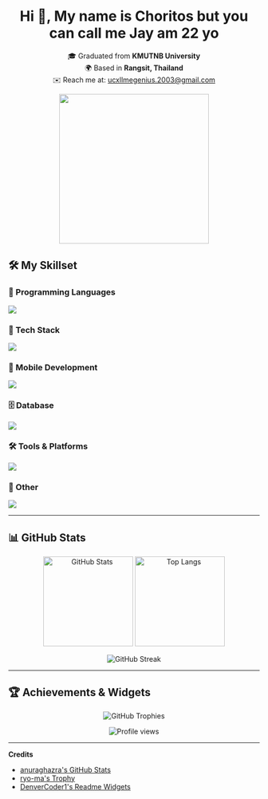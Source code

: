 <h1 align="center"> Hi 👋, My name is Choritos but you can call me Jay am 22 yo </h1>

<p align="center">
  🎓 Graduated from <b>KMUTNB University</b> <br>
  🌍 Based in <b>Rangsit, Thailand</b> <br>
  ✉️ Reach me at: <a href="mailto:ucxllmegenius.2003@gmail.com">ucxllmegenius.2003@gmail.com</a>
</p>
<div align="center">
 <img src="https://user-images.githubusercontent.com/74038190/216644507-4f06ea29-bf55-4356-aac0-d42751461a9d.gif" width="300">

</div>


## 🛠️ My Skillset

### 📝 Programming Languages
<img src="https://go-skill-icons.vercel.app/api/icons?i=py,java,php,cpp,lua,dart,html,css,js,ts&perline=5" />

### 🎨 Tech Stack
<img src="https://go-skill-icons.vercel.app/api/icons?i=react,nextjs,tailwind,materialui,shadcn,vuejs,nuxtjs,express,fastapi,flask&perline=5" />



### 📱 Mobile Development
<img src="https://skillicons.dev/icons?i=flutter,dart" />

### 🗄️ Database
<img src="https://skillicons.dev/icons?i=mysql,mongodb" />

### 🛠️ Tools & Platforms
<img src="https://skillicons.dev/icons?i=git,github,postman,vscode,vercel,docker,linux,figma,vite,notion&perline=5" />

### 🤖 Other
<img src="https://skillicons.dev/icons?i=arduino,selenium,opencv,pytorch,qt" />

---

## 📊 GitHub Stats

<p align="center">
  <img src="https://github-readme-stats.vercel.app/api?username=JohnEleanor&show_icons=true&theme=radical" alt="GitHub Stats" height="180"/>
  <img src="https://github-readme-stats.vercel.app/api/top-langs?username=JohnEleanor&layout=compact&theme=radical" alt="Top Langs" height="180"/>
</p>

<p align="center">
  <img src="https://github-readme-streak-stats.herokuapp.com?user=JohnEleanor&theme=radical" alt="GitHub Streak"/>
</p>

---

## 🏆 Achievements & Widgets

<p align="center">
  <img src="https://github-profile-trophy.vercel.app/?username=JohnEleanor&theme=radical&no-frame=true&row=1&column=6" alt="GitHub Trophies"/>
</p>

<p align="center">
  <img src="https://komarev.com/ghpvc/?username=JohnEleanor&color=ff69b4&style=for-the-badge" alt="Profile views"/>
</p>





---

**Credits**  
- [anuraghazra's GitHub Stats](https://github.com/anuraghazra/github-readme-stats)  
- [ryo-ma's Trophy](https://github.com/ryo-ma/github-profile-trophy)  
- [DenverCoder1's Readme Widgets](https://github.com/DenverCoder1)  

